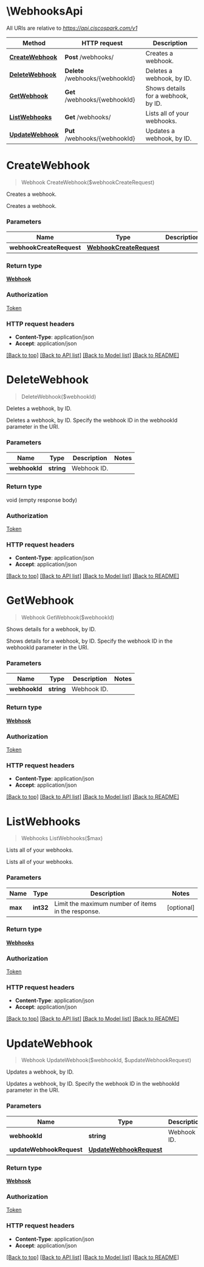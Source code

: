# \WebhooksApi

All URIs are relative to *https://api.ciscospark.com/v1*

Method | HTTP request | Description
------------- | ------------- | -------------
[**CreateWebhook**](WebhooksApi.md#CreateWebhook) | **Post** /webhooks/ | Creates a webhook.
[**DeleteWebhook**](WebhooksApi.md#DeleteWebhook) | **Delete** /webhooks/{webhookId} | Deletes a webhook, by ID.
[**GetWebhook**](WebhooksApi.md#GetWebhook) | **Get** /webhooks/{webhookId} | Shows details for a webhook, by ID.
[**ListWebhooks**](WebhooksApi.md#ListWebhooks) | **Get** /webhooks/ | Lists all of your webhooks.
[**UpdateWebhook**](WebhooksApi.md#UpdateWebhook) | **Put** /webhooks/{webhookId} | Updates a webhook, by ID.


# **CreateWebhook**
> Webhook CreateWebhook($webhookCreateRequest)

Creates a webhook.

Creates a webhook.


### Parameters

Name | Type | Description  | Notes
------------- | ------------- | ------------- | -------------
 **webhookCreateRequest** | [**WebhookCreateRequest**](WebhookCreateRequest.md)|  | 

### Return type

[**Webhook**](Webhook.md)

### Authorization

[Token](../README.md#Token)

### HTTP request headers

 - **Content-Type**: application/json
 - **Accept**: application/json

[[Back to top]](#) [[Back to API list]](../README.md#documentation-for-api-endpoints) [[Back to Model list]](../README.md#documentation-for-models) [[Back to README]](../README.md)

# **DeleteWebhook**
> DeleteWebhook($webhookId)

Deletes a webhook, by ID.

Deletes a webhook, by ID. Specify the webhook ID in the webhookId parameter in the URI. 


### Parameters

Name | Type | Description  | Notes
------------- | ------------- | ------------- | -------------
 **webhookId** | **string**| Webhook ID. | 

### Return type

void (empty response body)

### Authorization

[Token](../README.md#Token)

### HTTP request headers

 - **Content-Type**: application/json
 - **Accept**: application/json

[[Back to top]](#) [[Back to API list]](../README.md#documentation-for-api-endpoints) [[Back to Model list]](../README.md#documentation-for-models) [[Back to README]](../README.md)

# **GetWebhook**
> Webhook GetWebhook($webhookId)

Shows details for a webhook, by ID.

Shows details for a webhook, by ID. Specify the webhook ID in the webhookId parameter in the URI. 


### Parameters

Name | Type | Description  | Notes
------------- | ------------- | ------------- | -------------
 **webhookId** | **string**| Webhook ID. | 

### Return type

[**Webhook**](Webhook.md)

### Authorization

[Token](../README.md#Token)

### HTTP request headers

 - **Content-Type**: application/json
 - **Accept**: application/json

[[Back to top]](#) [[Back to API list]](../README.md#documentation-for-api-endpoints) [[Back to Model list]](../README.md#documentation-for-models) [[Back to README]](../README.md)

# **ListWebhooks**
> Webhooks ListWebhooks($max)

Lists all of your webhooks.

Lists all of your webhooks.


### Parameters

Name | Type | Description  | Notes
------------- | ------------- | ------------- | -------------
 **max** | **int32**| Limit the maximum number of items in the response. | [optional] 

### Return type

[**Webhooks**](Webhooks.md)

### Authorization

[Token](../README.md#Token)

### HTTP request headers

 - **Content-Type**: application/json
 - **Accept**: application/json

[[Back to top]](#) [[Back to API list]](../README.md#documentation-for-api-endpoints) [[Back to Model list]](../README.md#documentation-for-models) [[Back to README]](../README.md)

# **UpdateWebhook**
> Webhook UpdateWebhook($webhookId, $updateWebhookRequest)

Updates a webhook, by ID.

Updates a webhook, by ID. Specify the webhook ID in the webhookId parameter in the URI. 


### Parameters

Name | Type | Description  | Notes
------------- | ------------- | ------------- | -------------
 **webhookId** | **string**| Webhook ID. | 
 **updateWebhookRequest** | [**UpdateWebhookRequest**](UpdateWebhookRequest.md)|  | 

### Return type

[**Webhook**](Webhook.md)

### Authorization

[Token](../README.md#Token)

### HTTP request headers

 - **Content-Type**: application/json
 - **Accept**: application/json

[[Back to top]](#) [[Back to API list]](../README.md#documentation-for-api-endpoints) [[Back to Model list]](../README.md#documentation-for-models) [[Back to README]](../README.md)

